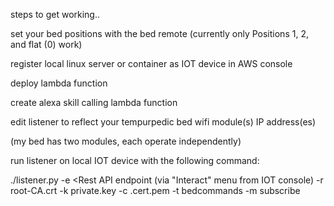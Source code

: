 
steps to get working.. 

set your bed positions with the bed remote (currently only Positions 1, 2, and flat (0) work) 

register local linux server or container as IOT device in AWS console

deploy lambda function

create alexa skill calling lambda function

edit listener to reflect your tempurpedic bed wifi module(s) IP address(es)

(my bed has two modules, each operate independently)

run listener on local IOT device with the following command:

./listener.py -e <Rest API endpoint (via "Interact" menu from IOT console) -r <path to>root-CA.crt -k <path to>private.key -c <path to>.cert.pem -t bedcommands -m subscribe


